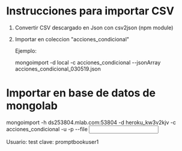 # Instrucciones para importar CSV

1. Convertir CSV descargado en Json con csv2json (npm module)
2. Importar en coleccion "acciones_condicional"

    Ejemplo:

    mongoimport -d local -c acciones_condicional --jsonArray acciones_condicional_030519.json

# Importar en base de datos de mongolab

mongoimport -h ds253804.mlab.com:53804 -d heroku_kw3v2kjv -c acciones_condicional -u <user> -p <password> --file <input file>

Usuario: test
clave: promptbookuser1
